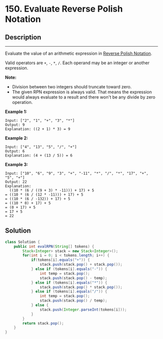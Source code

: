 # 150. Evaluate Reverse Polish Notation

## Description

------

Evaluate the value of an arithmetic expression in [Reverse Polish Notation](http://en.wikipedia.org/wiki/Reverse_Polish_notation).

Valid operators are `+`, `-`, `*`, `/`. Each operand may be an integer or another expression.

**Note:**

- Division between two integers should truncate toward zero.
- The given RPN expression is always valid. That means the expression would always evaluate to a result and there won't be any divide by zero operation.

**Example 1:**

```
Input: ["2", "1", "+", "3", "*"]
Output: 9
Explanation: ((2 + 1) * 3) = 9
```

**Example 2:**

```
Input: ["4", "13", "5", "/", "+"]
Output: 6
Explanation: (4 + (13 / 5)) = 6
```

**Example 3:**

```
Input: ["10", "6", "9", "3", "+", "-11", "*", "/", "*", "17", "+", "5", "+"]
Output: 22
Explanation: 
  ((10 * (6 / ((9 + 3) * -11))) + 17) + 5
= ((10 * (6 / (12 * -11))) + 17) + 5
= ((10 * (6 / -132)) + 17) + 5
= ((10 * 0) + 17) + 5
= (0 + 17) + 5
= 17 + 5
= 22 
```

## Solution

```java
class Solution {
    public int evalRPN(String[] tokens) {
        Stack<Integer> stack = new Stack<Integer>();
        for(int i = 0; i < tokens.length; i++) {
            if(tokens[i].equals("+")) {
                stack.push(stack.pop() + stack.pop());
            } else if (tokens[i].equals("-")) {
                int temp = stack.pop();
                stack.push(stack.pop() - temp);
            } else if (tokens[i].equals("*")) {
                stack.push(stack.pop() * stack.pop());
            } else if (tokens[i].equals("/")) {
                int temp = stack.pop();
                stack.push(stack.pop() / temp);
            } else {
                stack.push(Integer.parseInt(tokens[i]));
            }
        }
        return stack.pop();
    }
}
```

